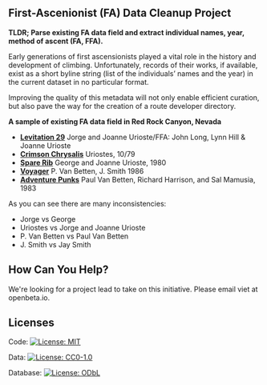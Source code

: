 ## First-Ascenionist (FA) Data Cleanup Project
**TLDR; Parse existing FA data field and extract individual names, year, method of ascent (FA, FFA).**

Early generations of first ascensionists  played a vital role in the history and development of climbing.  Unfortunately, records of their works, if available, exist as a short byline string (list of the individuals’ names and the year) in the current dataset in no particular format. 

Improving the quality of this metadata will not only enable efficient curation, but also pave the way for the creation of a route developer directory.

**A sample of existing FA data field in Red Rock Canyon, Nevada**
- [**Levitation 29**](https://tacos.openbeta.io/climbs/18b3ec70-b1d8-590a-bdad-3bf26f4c143e)
  Jorge and Joanne Urioste/FFA: John Long, Lynn Hill & Joanne Urioste
- [**Crimson Chrysalis**](https://tacos.openbeta.io/climbs/28e8f602-f986-546c-917c-4d3d6ac0a2b4)
  Uriostes, 10/79
- [**Spare Rib**](https://tacos.openbeta.io/climbs/bed58cf5-7abc-58cb-b562-2f28a574164e)
  George and Joanne Urioste, 1980
- [**Voyager**](https://tacos.openbeta.io/climbs/86fc5fe6-4936-517a-90a4-732084d82a49)
  P. Van Betten, J. Smith 1986
- [**Adventure Punks**](https://tacos.openbeta.io/climbs/602a34c8-e601-5561-9fa9-8caaa233a3fb)
  Paul Van Betten, Richard Harrison, and Sal Mamusia, 1983

As you can see there are many inconsistencies: 

- Jorge vs George
- Uriostes vs Jorge and Joanne Urioste
- P. Van Betten vs Paul Van Betten
- J. Smith vs Jay Smith

## How Can You Help?
We're looking for a project lead to take on this initiative.  Please email viet at openbeta.io.

## Licenses
Code: [![License: MIT](https://img.shields.io/badge/License-MIT-yellow.svg)](https://opensource.org/licenses/MIT)

Data: [![License: CC0-1.0](https://licensebuttons.net/l/zero/1.0/80x15.png)](http://creativecommons.org/publicdomain/zero/1.0/)

Database: [![License: ODbL](https://img.shields.io/badge/License-ODbL-brightgreen.svg)](https://opendatacommons.org/licenses/odbl/)


